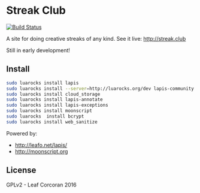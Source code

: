 # Streak Club

[![Build Status](https://travis-ci.org/leafo/streak.club.svg?branch=master)](https://travis-ci.org/leafo/streak.club)

A site for doing creative streaks of any kind. See it live: <http://streak.club>

Still in early development!

## Install

```bash
sudo luarocks install lapis
sudo luarocks install --server=http://luarocks.org/dev lapis-community
sudo luarocks install cloud_storage
sudo luarocks install lapis-annotate
sudo luarocks install lapis-exceptions
sudo luarocks install moonscript
sudo luarocks  install bcrypt
sudo luarocks install web_sanitize
```

Powered by:

* <http://leafo.net/lapis/>
* <http://moonscript.org>


## License

GPLv2 - Leaf Corcoran 2016
